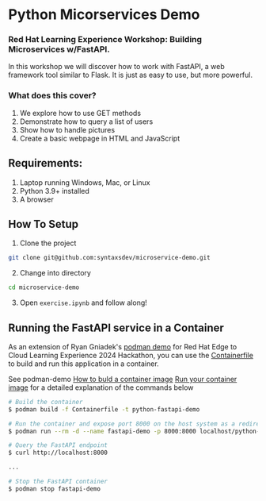 # Python Micorservices Demo

### Red Hat Learning Experience Workshop: Building Microservices w/FastAPI.
In this workshop we will discover how to work with FastAPI, a web framework tool similar to Flask. 
It is just as easy to use, but more powerful.

### What does this cover?
1. We explore how to use GET methods
2. Demonstrate how to query a list of users
3. Show how to handle pictures
4. Create a basic webpage in HTML and JavaScript

## Requirements:
1. Laptop running Windows, Mac, or Linux
2. Python 3.9+ installed
3. A browser

## How To Setup

1. Clone the project
```sh
git clone git@github.com:syntaxsdev/microservice-demo.git
```

2. Change into directory
```sh
cd microservice-demo
```

3. Open `exercise.ipynb` and follow along!

## Running the FastAPI service in a Container

As an extension of Ryan Gniadek's [podman demo](https://github.com/ryangniadek/podman-demo) for Red Hat Edge to Cloud Learning Experience 2024 Hackathon, you can use the [Containerfile](./Containerfile) to build and run this application in a container.

See podman-demo [How to buld a container image](https://github.com/ryangniadek/podman-demo?tab=readme-ov-file#how-to-build-a-container-image) [Run your container image](https://github.com/ryangniadek/podman-demo?tab=readme-ov-file#run-your-container-image) for a detailed explanation of the commands below

```bash
# Build the container
$ podman build -f Containerfile -t python-fastapi-demo

# Run the container and expose port 8000 on the host system as a redirect to port 8000 in the container
$ podman run --rm -d --name fastapi-demo -p 8000:8000 localhost/python-fastapi-demo

# Query the FastAPI endpoint
$ curl http://localhost:8000

...

# Stop the FastAPI container
$ podman stop fastapi-demo
```
